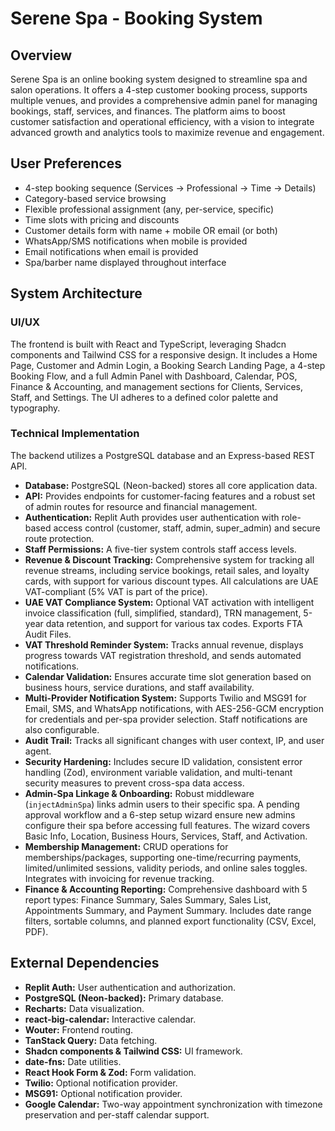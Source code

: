 # Serene Spa - Booking System

## Overview
Serene Spa is an online booking system designed to streamline spa and salon operations. It offers a 4-step customer booking process, supports multiple venues, and provides a comprehensive admin panel for managing bookings, staff, services, and finances. The platform aims to boost customer satisfaction and operational efficiency, with a vision to integrate advanced growth and analytics tools to maximize revenue and engagement.

## User Preferences
- 4-step booking sequence (Services → Professional → Time → Details)
- Category-based service browsing
- Flexible professional assignment (any, per-service, specific)
- Time slots with pricing and discounts
- Customer details form with name + mobile OR email (or both)
- WhatsApp/SMS notifications when mobile is provided
- Email notifications when email is provided
- Spa/barber name displayed throughout interface

## System Architecture

### UI/UX
The frontend is built with React and TypeScript, leveraging Shadcn components and Tailwind CSS for a responsive design. It includes a Home Page, Customer and Admin Login, a Booking Search Landing Page, a 4-step Booking Flow, and a full Admin Panel with Dashboard, Calendar, POS, Finance & Accounting, and management sections for Clients, Services, Staff, and Settings. The UI adheres to a defined color palette and typography.

### Technical Implementation
The backend utilizes a PostgreSQL database and an Express-based REST API.
-   **Database:** PostgreSQL (Neon-backed) stores all core application data.
-   **API:** Provides endpoints for customer-facing features and a robust set of admin routes for resource and financial management.
-   **Authentication:** Replit Auth provides user authentication with role-based access control (customer, staff, admin, super_admin) and secure route protection.
-   **Staff Permissions:** A five-tier system controls staff access levels.
-   **Revenue & Discount Tracking:** Comprehensive system for tracking all revenue streams, including service bookings, retail sales, and loyalty cards, with support for various discount types. All calculations are UAE VAT-compliant (5% VAT is part of the price).
-   **UAE VAT Compliance System:** Optional VAT activation with intelligent invoice classification (full, simplified, standard), TRN management, 5-year data retention, and support for various tax codes. Exports FTA Audit Files.
-   **VAT Threshold Reminder System:** Tracks annual revenue, displays progress towards VAT registration threshold, and sends automated notifications.
-   **Calendar Validation:** Ensures accurate time slot generation based on business hours, service durations, and staff availability.
-   **Multi-Provider Notification System:** Supports Twilio and MSG91 for Email, SMS, and WhatsApp notifications, with AES-256-GCM encryption for credentials and per-spa provider selection. Staff notifications are also configurable.
-   **Audit Trail:** Tracks all significant changes with user context, IP, and user agent.
-   **Security Hardening:** Includes secure ID validation, consistent error handling (Zod), environment variable validation, and multi-tenant security measures to prevent cross-spa data access.
-   **Admin-Spa Linkage & Onboarding:** Robust middleware (`injectAdminSpa`) links admin users to their specific spa. A pending approval workflow and a 6-step setup wizard ensure new admins configure their spa before accessing full features. The wizard covers Basic Info, Location, Business Hours, Services, Staff, and Activation.
-   **Membership Management:** CRUD operations for memberships/packages, supporting one-time/recurring payments, limited/unlimited sessions, validity periods, and online sales toggles. Integrates with invoicing for revenue tracking.
-   **Finance & Accounting Reporting:** Comprehensive dashboard with 5 report types: Finance Summary, Sales Summary, Sales List, Appointments Summary, and Payment Summary. Includes date range filters, sortable columns, and planned export functionality (CSV, Excel, PDF).

## External Dependencies
-   **Replit Auth:** User authentication and authorization.
-   **PostgreSQL (Neon-backed):** Primary database.
-   **Recharts:** Data visualization.
-   **react-big-calendar:** Interactive calendar.
-   **Wouter:** Frontend routing.
-   **TanStack Query:** Data fetching.
-   **Shadcn components & Tailwind CSS:** UI framework.
-   **date-fns:** Date utilities.
-   **React Hook Form & Zod:** Form validation.
-   **Twilio:** Optional notification provider.
-   **MSG91:** Optional notification provider.
-   **Google Calendar:** Two-way appointment synchronization with timezone preservation and per-staff calendar support.